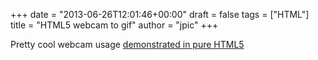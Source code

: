 +++
date = "2013-06-26T12:01:46+00:00"
draft = false
tags = ["HTML"]
title = "HTML5 webcam to gif"
author = "jpic"
+++

Pretty cool webcam usage [demonstrated in pure HTML5](http://hdragomir.github.io/facetogif/)
